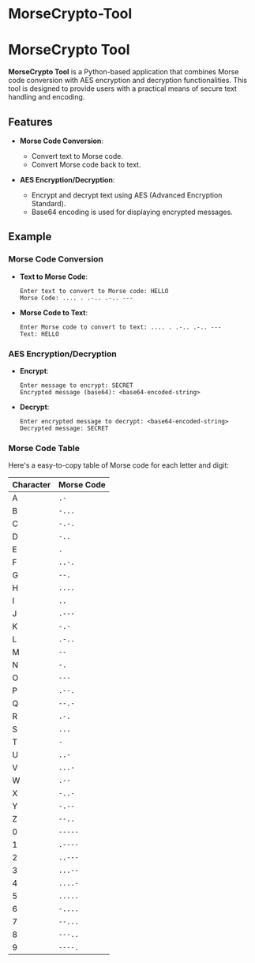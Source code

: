 # MorseCrypto-Tool

# MorseCrypto Tool

**MorseCrypto Tool** is a Python-based application that combines Morse code conversion with AES encryption and decryption functionalities. This tool is designed to provide users with a practical means of secure text handling and encoding.

## Features

- **Morse Code Conversion**:
  - Convert text to Morse code.
  - Convert Morse code back to text.

- **AES Encryption/Decryption**:
  - Encrypt and decrypt text using AES (Advanced Encryption Standard).
  - Base64 encoding is used for displaying encrypted messages.


## Example

### Morse Code Conversion

- **Text to Morse Code**:
    ```
    Enter text to convert to Morse code: HELLO
    Morse Code: .... . .-.. .-.. ---
    ```

- **Morse Code to Text**:
    ```
    Enter Morse code to convert to text: .... . .-.. .-.. ---
    Text: HELLO
    ```

### AES Encryption/Decryption

- **Encrypt**:
    ```
    Enter message to encrypt: SECRET
    Encrypted message (base64): <base64-encoded-string>
    ```

- **Decrypt**:
    ```
    Enter encrypted message to decrypt: <base64-encoded-string>
    Decrypted message: SECRET
    ```



### Morse Code Table

Here's a easy-to-copy table of Morse code for each letter and digit:

| **Character** | **Morse Code** |
|:--------------|:---------------|
| A             | `.-`           |
| B             | `-...`         |
| C             | `-.-.`         |
| D             | `-..`          |
| E             | `.`            |
| F             | `..-.`         |
| G             | `--.`          |
| H             | `....`         |
| I             | `..`           |
| J             | `.---`         |
| K             | `-.-`          |
| L             | `.-..`         |
| M             | `--`           |
| N             | `-.`           |
| O             | `---`          |
| P             | `.--.`         |
| Q             | `--.-`         |
| R             | `.-.`          |
| S             | `...`          |
| T             | `-`            |
| U             | `..-`          |
| V             | `...-`         |
| W             | `.--`          |
| X             | `-..-`         |
| Y             | `-.--`         |
| Z             | `--..`         |
| 0             | `-----`        |
| 1             | `.----`        |
| 2             | `..---`        |
| 3             | `...--`        |
| 4             | `....-`        |
| 5             | `.....`        |
| 6             | `-....`        |
| 7             | `--...`        |
| 8             | `---..`        |
| 9             | `----.`        |
